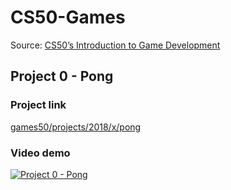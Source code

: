 # CS50-Games

Source: [CS50’s Introduction to Game Development](https://cs50.harvard.edu/games/2018/)

## Project 0 - Pong

### Project link

[games50/projects/2018/x/pong](https://github.com/leonccao/CS50-Games/tree/games50/projects/2018/x/pong)

### Video demo

[![Project 0 - Pong](https://github.com/leonccao/CS50-Games/blob/games50/projects/2018/x/pong/screenshots/project0-pong.jpg?raw=true)](https://youtu.be/Gw4YxQObCEo)
